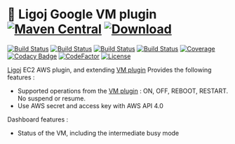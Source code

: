 # :link: Ligoj Google VM plugin [![Maven Central](https://maven-badges.herokuapp.com/maven-central/org.ligoj.plugin/plugin-vm-google/badge.svg)](https://maven-badges.herokuapp.com/maven-central/org.ligoj.plugin/plugin-vm-google) [![Download](https://api.bintray.com/packages/ligoj/maven-repo/plugin-vm-google/images/download.svg) ](https://bintray.com/ligoj/maven-repo/plugin-vm-google/_latestVersion)

[![Build Status](https://travis-ci.org/ligoj/plugin-vm-google.svg?branch=master)](https://travis-ci.org/ligoj/plugin-vm-google)
[![Build Status](https://circleci.com/gh/ligoj/plugin-vm-google.svg?style=svg)](https://circleci.com/gh/ligoj/plugin-vm-google)
[![Build Status](https://semaphoreci.com/api/v1/ligoj/plugin-vm-google/branches/master/shields_badge.svg)](https://semaphoreci.com/ligoj/plugin-vm-google)
[![Build Status](https://ci.appveyor.com/api/projects/status/i916ynpxovg8leek/branch/master?svg=true)](https://ci.appveyor.com/project/ligoj/plugin-vm-google/branch/master)
[![Coverage](https://sonarcloud.io/api/project_badges/measure?project=org.ligoj.plugin%3plugin-vm-google&metric=coverage)](https://sonarcloud.io/component_measures/metric/coverage/list?id=org.ligoj.plugin%3plugin-vm-google)
[![Codacy Badge](https://api.codacy.com/project/badge/Grade/9edb019931654796991a4cf807340c97)](https://www.codacy.com/app/ligoj/plugin-vm-google?utm_source=github.com&amp;utm_medium=referral&amp;utm_content=ligoj/plugin-vm-google&amp;utm_campaign=Badge_Grade)
[![CodeFactor](https://www.codefactor.io/repository/github/ligoj/plugin-vm-google/badge)](https://www.codefactor.io/repository/github/ligoj/plugin-vm-google)
[![License](http://img.shields.io/:license-mit-blue.svg)](http://fabdouglas.mit-license.org/)

[Ligoj](https://github.com/ligoj/ligoj) EC2 AWS plugin, and extending [VM plugin](https://github.com/ligoj/plugin-vm)
Provides the following features :
- Supported operations from the [VM plugin](https://github.com/ligoj/plugin-vm) : ON, OFF, REBOOT, RESTART. No suspend or resume.
- Use AWS secret and access key with AWS API 4.0

Dashboard features :
- Status of the VM, including the intermediate busy mode
